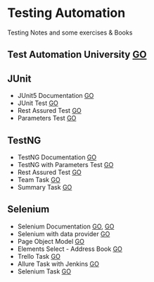 # Testing Automation

Testing Notes and some exercises & Books

## Test Automation University [GO](https://testautomationu.applitools.com/learningpaths.html)

## JUnit

- JUnit5 Documentation [GO](https://junit.org/junit5/docs/current/user-guide/)
- JUnit Test [GO](https://github.com/HopeMashal/Testing-Automation/tree/master/JUNIT/junitdemo/src)
- Rest Assured Test [GO](https://github.com/HopeMashal/Testing-Automation/tree/master/JUNIT/rest-assured-demo/src)
- Parameters Test [GO](https://github.com/HopeMashal/Testing-Automation/tree/master/JUNIT/param-task-demo/src)

## TestNG

- TestNG Documentation [GO](https://testng.org/doc/documentation-main.html)
- TestNG with Parameters Test [GO](https://github.com/HopeMashal/Testing-Automation/tree/master/TESTNG/testng-demo/src)
- Rest Assured Test [GO](https://github.com/HopeMashal/Testing-Automation/tree/master/TESTNG/rest-assured-demo/src)
- Team Task [GO](https://github.com/HopeMashal/Team-Testing-Task)
- Summary Task [GO](https://github.com/HopeMashal/Task-Summary)

## Selenium

- Selenium Documentation [GO](https://www.selenium.dev/documentation/), [GO](https://www.selenium.dev/selenium/docs/api/py/api.html)
- Selenium with data provider [GO](https://github.com/HopeMashal/Testing-Automation/tree/master/Selenium/selenium-task/src)
- Page Object Model [GO](https://github.com/HopeMashal/Testing-Automation/tree/master/Selenium/pom-task/src)
- Elements Select - Address Book [GO](https://github.com/HopeMashal/Testing-Automation/tree/master/Selenium/element-task/src)
- Trello Task [GO](https://github.com/HopeMashal/Testing-Automation/tree/master/Selenium/trello-task/src)
- Allure Task with Jenkins [GO](https://github.com/HopeMashal/Testing-Automation/tree/master/Selenium/allure-task/src)
- Selenium Task [GO](https://github.com/HopeMashal/selenium-task)